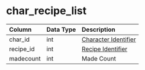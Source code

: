 # char\_recipe\_list

| Column | Data Type | Description |
| :--- | :--- | :--- |
| char\_id | int | [Character Identifier](character_data.md) |
| recipe\_id | int | [Recipe Identifier](https://github.com/EQEmu/docs-db-schema/tree/e0eb157dbf5563b03c0faf391abc87ec69239f4a/docs/schema/categories/characters/tradeskill_recipe.md) |
| madecount | int | Made Count |

